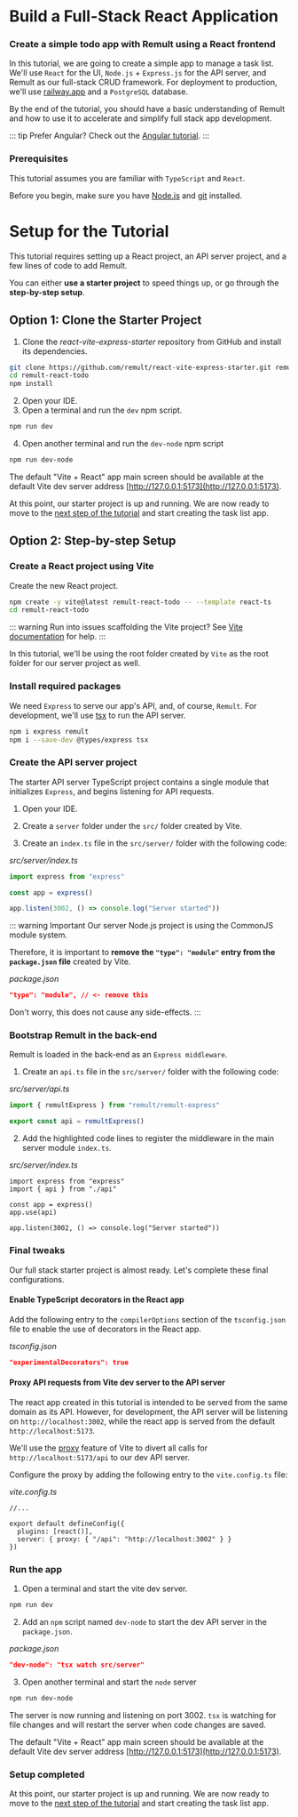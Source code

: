# Build a Full-Stack React Application

### Create a simple todo app with Remult using a React frontend

In this tutorial, we are going to create a simple app to manage a task list. We'll use `React` for the UI, `Node.js` + `Express.js` for the API server, and Remult as our full-stack CRUD framework. For deployment to production, we'll use [railway.app](https://railway.app/) and a `PostgreSQL` database.

By the end of the tutorial, you should have a basic understanding of Remult and how to use it to accelerate and simplify full stack app development.

::: tip Prefer Angular?
Check out the [Angular tutorial](../angular/).
:::

### Prerequisites

This tutorial assumes you are familiar with `TypeScript` and `React`.

Before you begin, make sure you have [Node.js](https://nodejs.org) and [git](https://git-scm.com/) installed. <!-- consider specifying Node minimum version with npm -->

# Setup for the Tutorial

This tutorial requires setting up a React project, an API server project, and a few lines of code to add Remult.

You can either **use a starter project** to speed things up, or go through the **step-by-step setup**.

## Option 1: Clone the Starter Project

1. Clone the _react-vite-express-starter_ repository from GitHub and install its dependencies.

```sh
git clone https://github.com/remult/react-vite-express-starter.git remult-react-todo
cd remult-react-todo
npm install
```

2. Open your IDE.
3. Open a terminal and run the `dev` npm script.

```sh
npm run dev
```

4. Open another terminal and run the `dev-node` npm script

```sh
npm run dev-node
```

The default "Vite + React" app main screen should be available at the default Vite dev server address [http://127.0.0.1:5173](http://127.0.0.1:5173).

At this point, our starter project is up and running. We are now ready to move to the [next step of the tutorial](./entities.md) and start creating the task list app.

## Option 2: Step-by-step Setup

### Create a React project using Vite

Create the new React project.

```sh
npm create -y vite@latest remult-react-todo -- --template react-ts
cd remult-react-todo
```

::: warning Run into issues scaffolding the Vite project?
See [Vite documentation](https://vitejs.dev/guide/#scaffolding-your-first-vite-project) for help.
:::

In this tutorial, we'll be using the root folder created by `Vite` as the root folder for our server project as well.

### Install required packages

We need `Express` to serve our app's API, and, of course, `Remult`. For development, we'll use [tsx](https://www.npmjs.com/package/tsx) to run the API server.

```sh
npm i express remult
npm i --save-dev @types/express tsx
```

### Create the API server project

The starter API server TypeScript project contains a single module that initializes `Express`, and begins listening for API requests.

1. Open your IDE.

2. Create a `server` folder under the `src/` folder created by Vite.

3. Create an `index.ts` file in the `src/server/` folder with the following code:

_src/server/index.ts_

```ts
import express from "express"

const app = express()

app.listen(3002, () => console.log("Server started"))
```

::: warning Important
Our server Node.js project is using the CommonJS module system.

Therefore, it is important to **remove the `"type": "module"` entry from the `package.json` file** created by Vite.

_package.json_

```json
"type": "module", // <- remove this
```

Don't worry, this does not cause any side-effects.
:::

### Bootstrap Remult in the back-end

Remult is loaded in the back-end as an `Express middleware`.

1. Create an `api.ts` file in the `src/server/` folder with the following code:

_src/server/api.ts_

```ts
import { remultExpress } from "remult/remult-express"

export const api = remultExpress()
```

2. Add the highlighted code lines to register the middleware in the main server module `index.ts`.

_src/server/index.ts_

```ts{2,5}
import express from "express"
import { api } from "./api"

const app = express()
app.use(api)

app.listen(3002, () => console.log("Server started"))
```

### Final tweaks

Our full stack starter project is almost ready. Let's complete these final configurations.

#### Enable TypeScript decorators in the React app

Add the following entry to the `compilerOptions` section of the `tsconfig.json` file to enable the use of decorators in the React app.

_tsconfig.json_

```json
"experimentalDecorators": true
```

#### Proxy API requests from Vite dev server to the API server

The react app created in this tutorial is intended to be served from the same domain as its API.
However, for development, the API server will be listening on `http://localhost:3002`, while the react app is served from the default `http://localhost:5173`.

We'll use the [proxy](https://vitejs.dev/config/#server-proxy) feature of Vite to divert all calls for `http://localhost:5173/api` to our dev API server.

Configure the proxy by adding the following entry to the `vite.config.ts` file:

_vite.config.ts_

```ts{5}
//...

export default defineConfig({
  plugins: [react()],
  server: { proxy: { "/api": "http://localhost:3002" } }
})
```

### Run the app

1. Open a terminal and start the vite dev server.

```sh
npm run dev
```

2. Add an `npm` script named `dev-node` to start the dev API server in the `package.json`.

_package.json_

```json
"dev-node": "tsx watch src/server"
```

3. Open another terminal and start the `node` server

```sh
npm run dev-node
```

The server is now running and listening on port 3002. `tsx` is watching for file changes and will restart the server when code changes are saved.

The default "Vite + React" app main screen should be available at the default Vite dev server address [http://127.0.0.1:5173](http://127.0.0.1:5173).

### Setup completed

At this point, our starter project is up and running. We are now ready to move to the [next step of the tutorial](./entities.md) and start creating the task list app.
